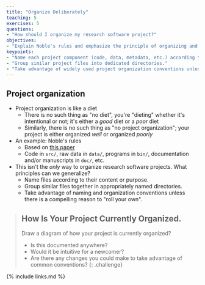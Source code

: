 ```yaml
---
title: "Organize Deliberately"
teaching: 5
exercises: 5
questions:
- "How should I organize my research software project?"
objectives:
- "Explain Noble's rules and emphasize the principle of organizing and naming files to reflect their content or purpose."
keypoints:
- "Name each project component (code, data, metadata, etc.) according to its content or purpose."
- "Group similar project files into dedicated directories."
- "Take advantage of widely used project organization conventions unless there is a compelling reason not to."
---
```


## Project organization

*   Project organization is like a diet
    *   There is no such thing as "no diet", you're "dieting" whether it's intentional or not; it's either a *good* diet or a *poor* diet
    *   Similarly, there is no such thing as "no project organization"; your project is either organized *well* or organized *poorly*
*   An example: Noble's rules
    *   Based on [this paper](http://dx.doi.org/doi:10.1371/journal.pcbi.1000424)
    *   Code in `src/`, raw data in `data/`, programs in `bin/`, documentation and/or manuscripts in `doc/`, etc.
*   This isn't the *only* way to organize research software projects. What principles can we generalize?
    *   Name files according to their content or purpose.
    *   Group similar files together in appropriately named directories.
    *   Take advantage of naming and organization conventions unless there is a compelling reason to "roll your own".

> ## How Is Your Project Currently Organized.
>
> Draw a diagram of how your project is currently organized?
> - Is this documented anywhere?
> - Would it be intuitive for a newcomer?
> - Are there any changes you could make to take advantage of common conventions?
{: .challenge}

{% include links.md %}
